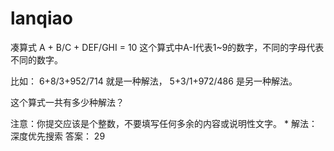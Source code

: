 # lanqiao
凑算式
A + B/C + DEF/GHI = 10
这个算式中A-I代表1~9的数字，不同的字母代表不同的数字。

比如： 
6+8/3+952/714 就是一种解法， 
5+3/1+972/486 是另一种解法。

这个算式一共有多少种解法？

注意：你提交应该是个整数，不要填写任何多余的内容或说明性文字。
*
解法：深度优先搜索 
答案：
29
